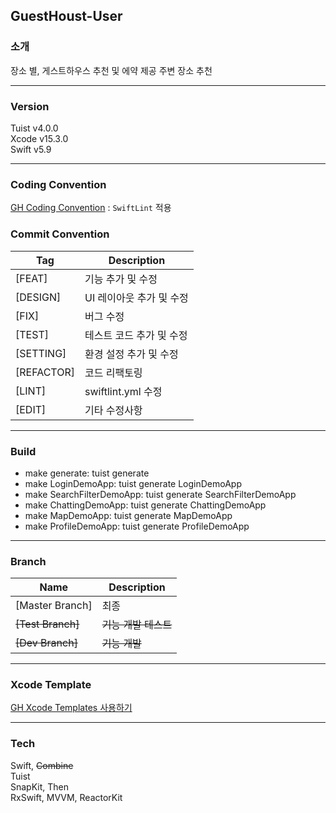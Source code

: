 ## GuestHoust-User

### 소개
장소 별, 게스트하우스 추천 및 에약 제공
주변 장소 추천

---
### Version

Tuist v4.0.0 </br>
Xcode v15.3.0 </br>
Swift v5.9

---

### Coding Convention
[GH Coding Convention](https://github.com/Guboneui/GuestHoust-User/wiki/Coding-Convention)
: `SwiftLint` 적용

### Commit Convention
Tag  | Description
---  | --- 
[FEAT] | 기능 추가 및 수정
[DESIGN] | UI 레이아웃 추가 및 수정
[FIX] | 버그 수정
[TEST] | 테스트 코드 추가 및 수정
[SETTING] | 환경 설정 추가 및 수정
[REFACTOR] | 코드 리팩토링
[LINT] | swiftlint.yml 수정
[EDIT] | 기타 수정사항

---

### Build
- make generate: tuist generate
- make LoginDemoApp: tuist generate LoginDemoApp
- make SearchFilterDemoApp: tuist generate SearchFilterDemoApp
- make ChattingDemoApp: tuist generate ChattingDemoApp
- make MapDemoApp: tuist generate MapDemoApp
- make ProfileDemoApp: tuist generate ProfileDemoApp
---

### Branch
Name  | Description
---  | --- 
[Master Branch] | 최종
~~[Test Branch]~~ | ~~기능 개발 테스트~~
~~[Dev Branch]~~ | ~~기능 개발~~

---
### Xcode Template
[GH Xcode Templates 사용하기](https://github.com/Guboneui/GuestHouse-Xcode-Templates)

---

### Tech
Swift, ~~Combine~~ </br>
Tuist </br>
SnapKit, Then </br>
RxSwift, MVVM, ReactorKit </br>

